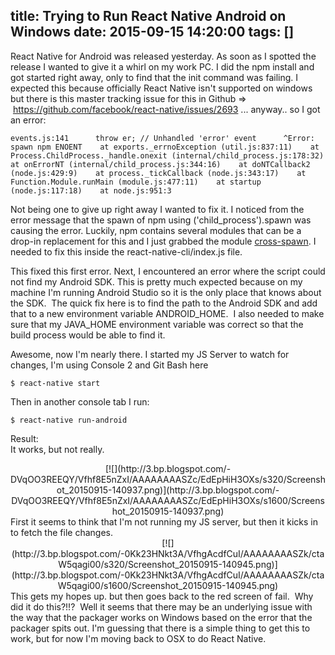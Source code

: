 title: Trying to Run React Native Android on Windows
date: 2015-09-15 14:20:00
tags: []
---

React Native for Android was released yesterday. As soon as I spotted the release I wanted to give it a whirl on my work PC. I did the npm install and got started right away, only to find that the init command was failing. I expected this because officially React Native isn't supported on windows but there is this master tracking issue for this in Github =>  https://github.com/facebook/react-native/issues/2693 ... anyway.. so I got an error:  

    events.js:141      throw er; // Unhandled 'error' event      ^Error: spawn npm ENOENT    at exports._errnoException (util.js:837:11)    at Process.ChildProcess._handle.onexit (internal/child_process.js:178:32)    at onErrorNT (internal/child_process.js:344:16)    at doNTCallback2 (node.js:429:9)    at process._tickCallback (node.js:343:17)    at Function.Module.runMain (module.js:477:11)    at startup (node.js:117:18)    at node.js:951:3

Not being one to give up right away I wanted to fix it. I noticed from the error message that the spawn of npm using ('child_process').spawn was causing the error. Luckily, npm contains several modules that can be a drop-in replacement for this and I just grabbed the module [cross-spawn](https://www.npmjs.com/package/cross-spawn). I needed to fix this inside the react-native-cli/index.js file.  

This fixed this first error. Next, I encountered an error where the script could not find my Android SDK. This is pretty much expected because on my machine I'm running Android Studio so it is the only place that knows about the SDK.  The quick fix here is to find the path to the Android SDK and add that to a new environment variable ANDROID_HOME.  I also needed to make sure that my JAVA_HOME environment variable was correct so that the build process would be able to find it.  

Awesome, now I'm nearly there. I started my JS Server to watch for changes, I'm using Console 2 and Git Bash here  

    $ react-native start

Then in another console tab I run:  

    $ react-native run-android

Result:  
It works, but not really.  

<div class="separator" style="clear: both; text-align: center;">[![](http://3.bp.blogspot.com/-DVqOO3REEQY/Vfhf8E5nZxI/AAAAAAAASZc/EdEpHiH3OXs/s320/Screenshot_20150915-140937.png)](http://3.bp.blogspot.com/-DVqOO3REEQY/Vfhf8E5nZxI/AAAAAAAASZc/EdEpHiH3OXs/s1600/Screenshot_20150915-140937.png)</div>

<div>  
First it seems to think that I'm not running my JS server, but then it kicks in to fetch the file changes. </div>

<div class="separator" style="clear: both; text-align: center;">[![](http://3.bp.blogspot.com/-0Kk23HNkt3A/VfhgAcdfCuI/AAAAAAAASZk/ctaW5qagi00/s320/Screenshot_20150915-140945.png)](http://3.bp.blogspot.com/-0Kk23HNkt3A/VfhgAcdfCuI/AAAAAAAASZk/ctaW5qagi00/s1600/Screenshot_20150915-140945.png)</div>

<div>This gets my hopes up. but then goes back to the red screen of fail.  Why did it do this?!!?  Well it seems that there may be an underlying issue with the way that the packager works on Windows based on the error that the packager spits out. I'm guessing that there is a simple thing to get this to work, but for now I'm moving back to OSX to do React Native.  

</div>